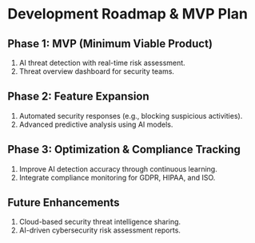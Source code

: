 # Development Roadmap & MVP Plan

## Phase 1: MVP (Minimum Viable Product)
1. AI threat detection with real-time risk assessment.
2. Threat overview dashboard for security teams.

## Phase 2: Feature Expansion
1. Automated security responses (e.g., blocking suspicious activities).
2. Advanced predictive analysis using AI models.

## Phase 3: Optimization & Compliance Tracking
1. Improve AI detection accuracy through continuous learning.
2. Integrate compliance monitoring for GDPR, HIPAA, and ISO.

## Future Enhancements
1. Cloud-based security threat intelligence sharing.
2. AI-driven cybersecurity risk assessment reports.

